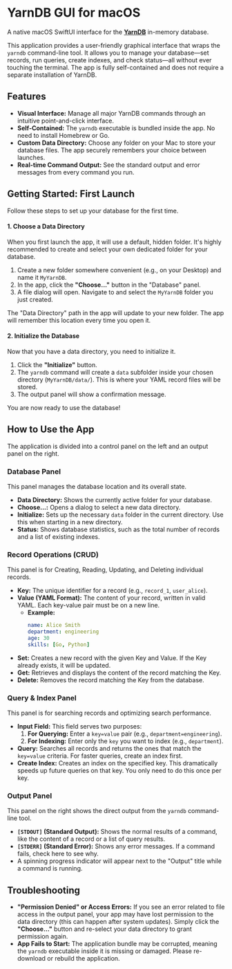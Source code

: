 
# YarnDB GUI for macOS



A native macOS SwiftUI interface for the **[YarnDB](https://github.com/deepfield-ml/yarndb)** in-memory database.

This application provides a user-friendly graphical interface that wraps the `yarndb` command-line tool. It allows you to manage your database—set records, run queries, create indexes, and check status—all without ever touching the terminal. The app is fully self-contained and does not require a separate installation of YarnDB.

## Features

*   **Visual Interface:** Manage all major YarnDB commands through an intuitive point-and-click interface.
*   **Self-Contained:** The `yarndb` executable is bundled inside the app. No need to install Homebrew or Go.
*   **Custom Data Directory:** Choose any folder on your Mac to store your database files. The app securely remembers your choice between launches.
*   **Real-time Command Output:** See the standard output and error messages from every command you run.

## Getting Started: First Launch

Follow these steps to set up your database for the first time.

#### 1. Choose a Data Directory

When you first launch the app, it will use a default, hidden folder. It's highly recommended to create and select your own dedicated folder for your database.

1.  Create a new folder somewhere convenient (e.g., on your Desktop) and name it `MyYarnDB`.
2.  In the app, click the **"Choose..."** button in the "Database" panel.
3.  A file dialog will open. Navigate to and select the `MyYarnDB` folder you just created.

The "Data Directory" path in the app will update to your new folder. The app will remember this location every time you open it.

#### 2. Initialize the Database

Now that you have a data directory, you need to initialize it.

1.  Click the **"Initialize"** button.
2.  The `yarndb` command will create a `data` subfolder inside your chosen directory (`MyYarnDB/data/`). This is where your YAML record files will be stored.
3.  The output panel will show a confirmation message.

You are now ready to use the database!

## How to Use the App

The application is divided into a control panel on the left and an output panel on the right.

### Database Panel

This panel manages the database location and its overall state.

*   **Data Directory:** Shows the currently active folder for your database.
*   **Choose...:** Opens a dialog to select a new data directory.
*   **Initialize:** Sets up the necessary `data` folder in the current directory. Use this when starting in a new directory.
*   **Status:** Shows database statistics, such as the total number of records and a list of existing indexes.

### Record Operations (CRUD)

This panel is for Creating, Reading, Updating, and Deleting individual records.

*   **Key:** The unique identifier for a record (e.g., `record_1`, `user_alice`).
*   **Value (YAML Format):** The content of your record, written in valid YAML. Each key-value pair must be on a new line.
    *   **Example:**
        ```yaml
        name: Alice Smith
        department: engineering
        age: 30
        skills: [Go, Python]
        ```
*   **Set:** Creates a new record with the given Key and Value. If the Key already exists, it will be updated.
*   **Get:** Retrieves and displays the content of the record matching the Key.
*   **Delete:** Removes the record matching the Key from the database.

### Query & Index Panel

This panel is for searching records and optimizing search performance.

*   **Input Field:** This field serves two purposes:
    1.  **For Querying:** Enter a `key=value` pair (e.g., `department=engineering`).
    2.  **For Indexing:** Enter only the `key` you want to index (e.g., `department`).
*   **Query:** Searches all records and returns the ones that match the `key=value` criteria. For faster queries, create an index first.
*   **Create Index:** Creates an index on the specified key. This dramatically speeds up future queries on that key. You only need to do this once per key.

### Output Panel

This panel on the right shows the direct output from the `yarndb` command-line tool.

*   **`[STDOUT]` (Standard Output):** Shows the normal results of a command, like the content of a record or a list of query results.
*   **`[STDERR]` (Standard Error):** Shows any error messages. If a command fails, check here to see why.
*   A spinning progress indicator will appear next to the "Output" title while a command is running.

## Troubleshooting

*   **"Permission Denied" or Access Errors:** If you see an error related to file access in the output panel, your app may have lost permission to the data directory (this can happen after system updates). Simply click the **"Choose..."** button and re-select your data directory to grant permission again.
*   **App Fails to Start:** The application bundle may be corrupted, meaning the `yarndb` executable inside it is missing or damaged. Please re-download or rebuild the application.

